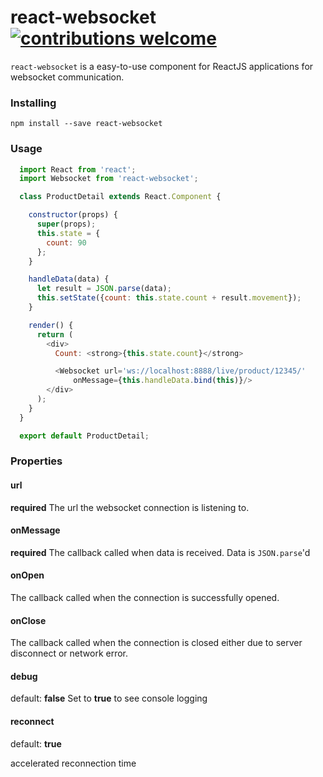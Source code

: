 # react-websocket [![contributions welcome](https://img.shields.io/badge/contributions-welcome-brightgreen.svg?style=flat)](https://github.com/mehmetkose/react-websocket/edit/master/README.md)

`react-websocket` is a easy-to-use component for ReactJS applications for websocket communication.


### Installing

```
npm install --save react-websocket
```

### Usage

```js
  import React from 'react';
  import Websocket from 'react-websocket';

  class ProductDetail extends React.Component {

    constructor(props) {
      super(props);
      this.state = {
        count: 90
      };
    }

    handleData(data) {
      let result = JSON.parse(data);
      this.setState({count: this.state.count + result.movement});
    }

    render() {
      return (
        <div>
          Count: <strong>{this.state.count}</strong>

          <Websocket url='ws://localhost:8888/live/product/12345/'
              onMessage={this.handleData.bind(this)}/>
        </div>
      );
    }
  }

  export default ProductDetail;
```

### Properties

#### url

**required**
The url the websocket connection is listening to.

#### onMessage

**required**
The callback called when data is received. Data is `JSON.parse`'d

#### onOpen

The callback called when the connection is successfully opened.

#### onClose

The callback called when the connection is closed either due to server disconnect or network error.

#### debug

default: **false**
Set to **true** to see console logging

#### reconnect

default: **true**

accelerated reconnection time
